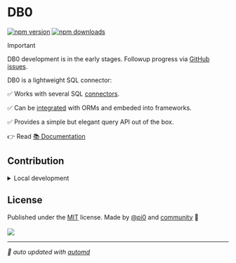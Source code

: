 # DB0

<!-- automd:badges color=yellow -->

[![npm version](https://flat.badgen.net/npm/v/db0)](https://npmjs.com/package/db0)
[![npm downloads](https://flat.badgen.net/npm/dm/db0)](https://npmjs.com/package/db0)

<!-- /automd -->

> [!IMPORTANT]
> DB0 development is in the early stages. Followup progress via [GitHub issues](https://github.com/unjs/db0/issues).

DB0 is a lightweight SQL connector:

✅ Works with several SQL [connectors](https://db0.unjs.io/connectors).

✅ Can be [integrated](https://db0.unjs.io/integrations) with ORMs and embeded into frameworks.

✅ Provides a simple but elegant query API out of the box.

👉 Read [📚 Documentation](https://db0.unjs.io)

## Contribution

<details>
  <summary>Local development</summary>

- Clone this repository
- Install the latest LTS version of [Node.js](https://nodejs.org/en/)
- Enable [Corepack](https://github.com/nodejs/corepack) using `corepack enable`
- Install dependencies using `pnpm install`
- Run tests using `pnpm dev` or `pnpm test`

</details>

<!-- /automd -->

## License

<!-- automd:contributors license=MIT author="pi0" -->

Published under the [MIT](https://github.com/unjs/db0/blob/main/LICENSE) license.
Made by [@pi0](https://github.com/pi0) and [community](https://github.com/unjs/db0/graphs/contributors) 💛
<br><br>
<a href="https://github.com/unjs/db0/graphs/contributors">
<img src="https://contrib.rocks/image?repo=unjs/db0" />
</a>

<!-- /automd -->

<!-- automd:with-automd -->

---

_🤖 auto updated with [automd](https://automd.unjs.io)_

<!-- /automd -->
